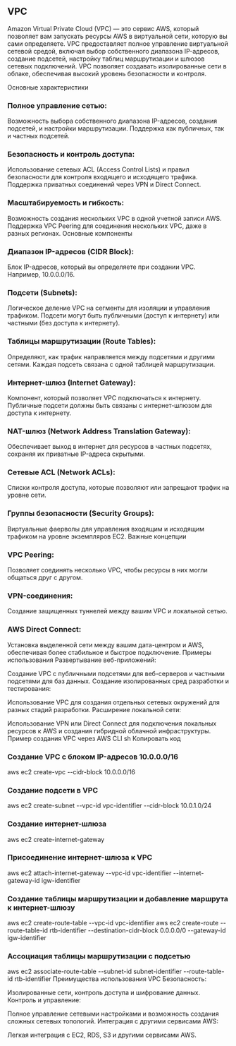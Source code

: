 ## VPC 

Amazon Virtual Private Cloud (VPC) — это сервис AWS, который позволяет вам запускать ресурсы AWS в виртуальной сети, которую вы сами определяете. VPC предоставляет полное управление виртуальной сетевой средой, включая выбор собственного диапазона IP-адресов, создание подсетей, настройку таблиц маршрутизации и шлюзов сетевых подключений. VPC позволяет создавать изолированные сети в облаке, обеспечивая высокий уровень безопасности и контроля.

Основные характеристики
### Полное управление сетью:

Возможность выбора собственного диапазона IP-адресов, создания подсетей, и настройки маршрутизации.
Поддержка как публичных, так и частных подсетей.
### Безопасность и контроль доступа:

Использование сетевых ACL (Access Control Lists) и правил безопасности для контроля входящего и исходящего трафика.
Поддержка приватных соединений через VPN и Direct Connect.
### Масштабируемость и гибкость:

Возможность создания нескольких VPC в одной учетной записи AWS.
Поддержка VPC Peering для соединения нескольких VPC, даже в разных регионах.
Основные компоненты
### Диапазон IP-адресов (CIDR Block):

Блок IP-адресов, который вы определяете при создании VPC. Например, 10.0.0.0/16.
### Подсети (Subnets):

Логическое деление VPC на сегменты для изоляции и управления трафиком. Подсети могут быть публичными (доступ к интернету) или частными (без доступа к интернету).
### Таблицы маршрутизации (Route Tables):

Определяют, как трафик направляется между подсетями и другими сетями. Каждая подсеть связана с одной таблицей маршрутизации.
### Интернет-шлюз (Internet Gateway):

Компонент, который позволяет VPC подключаться к интернету. Публичные подсети должны быть связаны с интернет-шлюзом для доступа к интернету.
### NAT-шлюз (Network Address Translation Gateway):

Обеспечивает выход в интернет для ресурсов в частных подсетях, сохраняя их приватные IP-адреса скрытыми.
### Сетевые ACL (Network ACLs):

Списки контроля доступа, которые позволяют или запрещают трафик на уровне сети.
### Группы безопасности (Security Groups):

Виртуальные фаерволы для управления входящим и исходящим трафиком на уровне экземпляров EC2.
Важные концепции
### VPC Peering:

Позволяет соединять несколько VPC, чтобы ресурсы в них могли общаться друг с другом.
### VPN-соединения:

Создание защищенных туннелей между вашим VPC и локальной сетью.
### AWS Direct Connect:

Установка выделенной сети между вашим дата-центром и AWS, обеспечивая более стабильное и быстрое подключение.
Примеры использования
Развертывание веб-приложений:

Создание VPC с публичными подсетями для веб-серверов и частными подсетями для баз данных.
Создание изолированных сред разработки и тестирования:

Использование VPC для создания отдельных сетевых окружений для разных стадий разработки.
Расширение локальной сети:

Использование VPN или Direct Connect для подключения локальных ресурсов к AWS и создания гибридной облачной инфраструктуры.
Пример создания VPC через AWS CLI
sh
Копировать код
### Создание VPC с блоком IP-адресов 10.0.0.0/16
aws ec2 create-vpc --cidr-block 10.0.0.0/16

### Создание подсети в VPC
aws ec2 create-subnet --vpc-id vpc-identifier --cidr-block 10.0.1.0/24

### Создание интернет-шлюза
aws ec2 create-internet-gateway

### Присоединение интернет-шлюза к VPC
aws ec2 attach-internet-gateway --vpc-id vpc-identifier --internet-gateway-id igw-identifier

### Создание таблицы маршрутизации и добавление маршрута к интернет-шлюзу
aws ec2 create-route-table --vpc-id vpc-identifier
aws ec2 create-route --route-table-id rtb-identifier --destination-cidr-block 0.0.0.0/0 --gateway-id igw-identifier

### Ассоциация таблицы маршрутизации с подсетью
aws ec2 associate-route-table --subnet-id subnet-identifier --route-table-id rtb-identifier
Преимущества использования VPC
Безопасность:

Изолированные сети, контроль доступа и шифрование данных.
Контроль и управление:

Полное управление сетевыми настройками и возможность создания сложных сетевых топологий.
Интеграция с другими сервисами AWS:

Легкая интеграция с EC2, RDS, S3 и другими сервисами AWS.